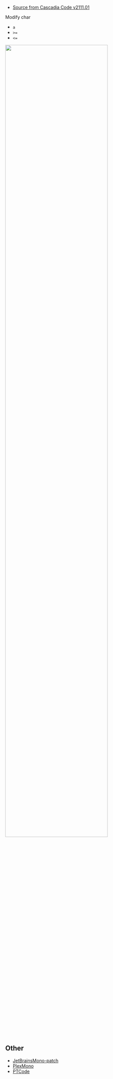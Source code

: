 
- [Source from Cascadia Code v2111.01](https://github.com/microsoft/cascadia-code/releases/tag/v2111.01)


Modify char

- `a`
- `>=`
- `<=`



<img src="https://user-images.githubusercontent.com/21078112/176973325-6a087c8a-90ee-49ae-9a49-6e51c5ce148e.png" width="80%"/>

## Other
- [JetBrainsMono-patch](https://github.com/liangjingkanji/JetBrainsMono-patch)
- [PlexMono](https://github.com/liangjingkanji/PlexMono)
- [PTCode](https://github.com/liangjingkanji/PTCode)
